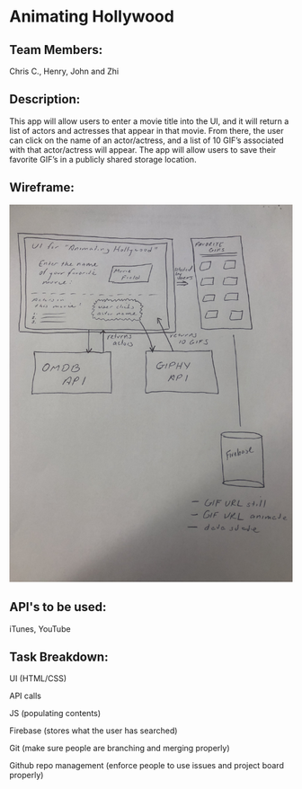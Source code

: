 # Animating Hollywood

## Team Members:
Chris C., Henry, John and Zhi

## Description: 
This app will allow users to enter a movie title into the UI, and it will return a list of actors and actresses that appear in that movie. From there, the user can click on the name of an actor/actress, and a list of 10 GIF’s associated with that actor/actress will appear. The app will allow users to save their favorite GIF’s in a publicly shared storage location.

## Wireframe:
<img src="IMG_0424.jpg">

## API's to be used:
iTunes, YouTube

## Task Breakdown:
UI (HTML/CSS)

API calls

JS (populating contents)

Firebase (stores what the user has searched)

Git (make sure people are branching and merging properly) 

Github repo management (enforce people to use issues and project board properly)

